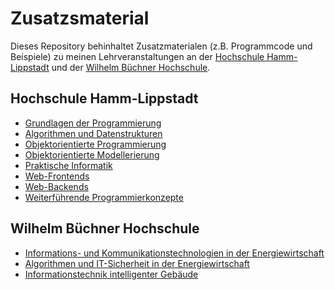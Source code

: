 # Zusatzsmaterial

Dieses Repository behinhaltet Zusatzmaterialen (z.B. Programmcode und Beispiele) zu meinen Lehrveranstaltungen an der [Hochschule Hamm-Lippstadt](https://www.hshl.de/) und der [Wilhelm Büchner Hochschule](https://www.wb-fernstudium.de/). 

## Hochschule Hamm-Lippstadt

- [Grundlagen der Programmierung](https://github.com/LosWochos76/collateral/tree/main/hshl/gdp)
- [Algorithmen und Datenstrukturen](https://github.com/LosWochos76/collateral/tree/main/hshl/aud)
- [Objektorientierte Programmierung](https://github.com/LosWochos76/collateral/tree/main/hshl/oop)
- [Objektorientierte Modellerierung](https://github.com/LosWochos76/collateral/tree/main/hshl/oom)
- [Praktische Informatik](https://github.com/LosWochos76/collateral/tree/main/hshl/pi)
- [Web-Frontends](https://github.com/LosWochos76/collateral/tree/main/hshl/web-frontends)
- [Web-Backends](https://github.com/LosWochos76/collateral/tree/main/hshl/web-backends)
- [Weiterführende Programmierkonzepte](https://github.com/LosWochos76/collateral/tree/main/hshl/wp)

## Wilhelm Büchner Hochschule

- [Informations- und Kommunikationstechnologien in der Energiewirtschaft](https://github.com/LosWochos76/collateral/tree/main/wbh/IuK)
- [Algorithmen und IT-Sicherheit in der Energiewirtschaft](https://github.com/LosWochos76/collateral/tree/main/wbh/AuITS)
- [Informationstechnik intelligenter Gebäude]()

